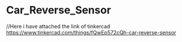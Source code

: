 # Car_Reverse_Sensor

//Here i have attached the link of tinkercad
https://www.tinkercad.com/things/fQwEp572cQh-car-reverse-sensor
